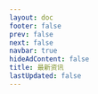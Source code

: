 ```yaml
---
layout: doc 
footer: false
prev: false
next: false 
navbar: true
hideAdContent: false
title: 最新资讯
lastUpdated: false
---
```


<!--@include: ./xinhua/latest.md -->

